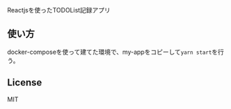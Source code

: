 Reactjsを使ったTODOList記録アプリ

## 使い方
docker-composeを使って建てた環境で、my-appをコピーして`yarn start`を行う。

## License
MIT
